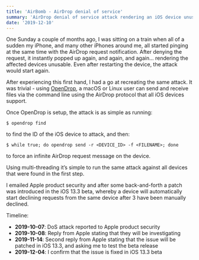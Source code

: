```yaml
---
title: 'AirBomb - AirDrop denial of service'
summary: 'AirDrop denial of service attack rendering an iOS device unusable until restarted.'
date: '2019-12-10'
---
```


One Sunday a couple of months ago, I was sitting on a train when all of a sudden my iPhone, and many other iPhones around me, all started pinging at the same time with the AirDrop request notification. After denying the request, it instantly popped up again, and again, and again... rendering the affected devices unusable. Even after restarting the device, the attack would start again.

After experiencing this first hand, I had a go at recreating the same attack. It was trivial - using [OpenDrop](https://github.com/seemoo-lab/opendrop), a macOS or Linux user can send and receive files via the command line using the AirDrop protocol that all iOS devices support.

Once OpenDrop is setup, the attack is as simple as running:

```
$ opendrop find
```

to find the ID of the iOS device to attack, and then:

```
$ while true; do opendrop send -r <DEVICE_ID> -f <FILENAME>; done
```

to force an infinite AirDrop request message on the device.

Using multi-threading it’s simple to run the same attack against all devices that were found in the first step.

I emailed Apple product security and after some back-and-forth a patch was introduced in the iOS 13.3 beta, whereby a device will automatically start declining requests from the same device after 3 have been manually declined.

Timeline:

* **2019-10-07**: DoS attack reported to Apple product security
* **2019-10-08**: Reply from Apple stating that they will be investigating
* **2019-11-14**: Second reply from Apple stating that the issue will be patched in iOS 13.3, and asking me to test the beta release
* **2019-12-04**: I confirm that the issue is fixed in iOS 13.3 beta
